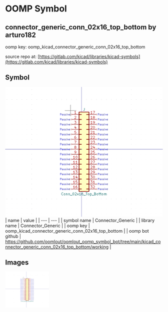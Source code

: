 # OOMP Symbol  
## connector_generic_conn_02x16_top_bottom  by arturo182  
  
oomp key: oomp_kicad_connector_generic_conn_02x16_top_bottom  
  
source repo at: [https://gitlab.com/kicad/libraries/kicad-symbols](https://gitlab.com/kicad/libraries/kicad-symbols)  
## Symbol  
  
[![working.png](working_600.png)](working.png)  
| name | value | 
| --- | --- | 
| symbol name | Connector_Generic | 
| library name | Connector_Generic | 
| oomp key | oomp_kicad_connector_generic_conn_02x16_top_bottom | 
| oomp bot github | https://github.com/oomlout/oomlout_oomp_symbol_bot/tree/main/kicad_connector_generic_conn_02x16_top_bottom/working | 
## Images  
  
[![working.png](working_140.png)](working.png)  
